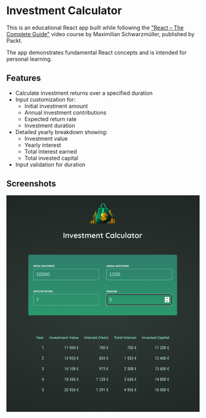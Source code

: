 # Investment Calculator

This is an educational React app built while following the ["React – The Complete Guide"](https://www.packtpub.com/en-us/product/react-the-complete-guide-includes-hooks-react-router-and-redux-9781801812603) video course by Maximilian Schwarzmüller, published by Packt.

The app demonstrates fundamental React concepts and is intended for personal learning.

## Features

- Calculate investment returns over a specified duration
- Input customization for:
  - Initial investment amount
  - Annual investment contributions
  - Expected return rate
  - Investment duration
- Detailed yearly breakdown showing:
  - Investment value
  - Yearly interest
  - Total interest earned
  - Total invested capital
- Input validation for duration

## Screenshots

![App Preview](Screenshot.png)



